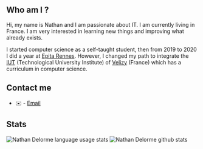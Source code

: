 ## Who am I ?

Hi, my name is Nathan and I am passionate about IT. I am currently living in France.
I am very interested in learning new things and improving what already exists.

I started computer science as a self-taught student, then from 2019 to 2020 I did a year at [Epita Rennes](https://www.epita.fr/). However, I changed my path to integrate the [IUT](https://www.uvsq.fr/dut-informatique-info) (Technological University Institute) of [Velizy](https://www.google.com/maps/place/78140+V%C3%A9lizy-Villacoublay/data=!4m2!3m1!1s0x47e67be48118a7f9:0x40b82c3688c3650?sa=X&ved=2ahUKEwjaw_Cv67vvAhVIxoUKHcmsDIcQ8gEwJXoECDwQAQ) (France) which has a curriculum in computer science.

## Contact me

* ✉️ - [Email](mailto:nathandelorme2001@gmail.com)

## Stats

<img align="center" src="https://github-readme-stats.vercel.app/api/top-langs/?username=NathanDelorme&theme=auto" alt="Nathan Delorme language usage stats" />

<img align="center" src="https://github-readme-stats.vercel.app/api?username=NathanDelorme&show_icons=true&theme=default&line_height=27" alt="Nathan Delorme github stats" />
